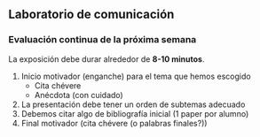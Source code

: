 ## Laboratorio de comunicación

### Evaluación continua de la próxima semana

La exposición debe durar alrededor de **8-10 minutos**.

1. Inicio motivador (enganche) para el tema que hemos escogido
	- Cita chévere
	- Anécdota (con cuidado)
2. La presentación debe tener un orden de subtemas adecuado
3. Debemos citar algo de bibliografía inicial (1 paper por alumno)
4. Final motivador (cita chévere (o palabras finales?))
